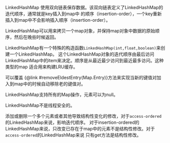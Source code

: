 LinkedHashMap 使用双向链表保存数据。该双向链表定义了LinkedHashMap的迭代顺序，通常就是key插入到map中
的顺序（insertion-order），一个key重新插入到map中不会影响插入顺序（insertion-order）。

LinkedHashMap可以用来拷贝一个map对象，并保持map对象中数据的原始顺序，然后在晚些时候返回。

LinkedHashMap有一个特殊的构造函数`LinkedHashMap(int,float,boolean)`来创建一个LinkedHashMap。
这个LinkedHashMap对象的迭代顺序由最后访问LinkedHashMap中的item来决定。顺序是从最近最少访问到最近最多访问。这种类型的map
适合用来构建LRU缓存。

可以覆盖 {@link #removeEldestEntry(Map.Entry)}方法来实现当新的键值对加入到map中的时候自动移除老的键值对。

LinkedHashMap支持所有的Map操作，元素可以为null。

LinkedHashMap不是线程安全的。

添加或删除一个多个元素或者其他导致结构性变化的修改，对于`access-ordered`的LinkedHashMap来说，影响迭代顺序。
对于insertion-ordered的LinkedHashMap来说，只改变已存在于map中的元素不是结构性修改。对于`access-ordered`的LinkedHashMap来说
只有get方法是结构性修改。

